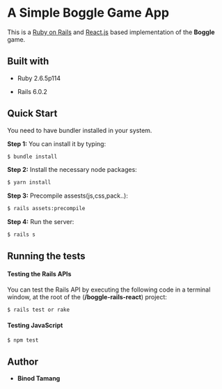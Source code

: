 # A Simple Boggle Game App
This is a [Ruby on Rails](https://rubyonrails.org/) and [React.js](https://reactjs.org/) based implementation of the **Boggle** game.

## Built with

- Ruby 2.6.5p114

- Rails 6.0.2

## Quick Start

You need to have bundler installed in your system.

**Step 1:** You can install it by typing:

```bash
$ bundle install
```

**Step 2:** Install the necessary node packages:

```bash
$ yarn install 
```
**Step 3:** Precompile assests(js,css,pack..):

```bash
$ rails assets:precompile 
```

**Step 4:** Run the server:

```bash
$ rails s 
```


## Running the tests

#### Testing the Rails APIs

You can test the Rails API by executing the following code in a terminal window, at the root of the (**/boggle-rails-react**) project:

```bash
$ rails test or rake
```

#### Testing JavaScript

```bash
$ npm test
```


## Author
- **Binod Tamang** 
